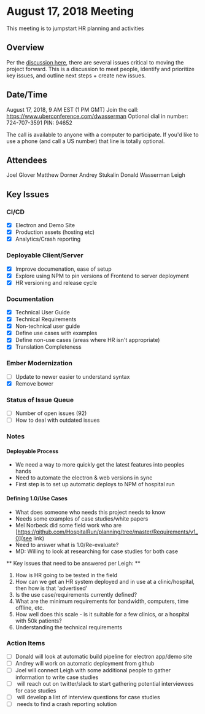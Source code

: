 # August 17, 2018 Meeting
This meeting is to jumpstart HR planning and activities

## Overview
Per the [discussion here](https://github.com/orgs/HospitalRun/teams/core-maintainers), there are several issues critical to moving the project forward. This is a discussion to meet people, identify and prioritize key issues, and outline next steps + create new issues.

## Date/Time
August 17, 2018, 9 AM EST (1 PM GMT)
Join the call: https://www.uberconference.com/dwasserman
Optional dial in number: 724-707-3591
PIN: 94652

The call is available to anyone with a computer to participate. If you'd like to use a phone (and call a US number) that line is totally optional.

## Attendees
Joel Glover
Matthew Dorner
Andrey Stukalin
Donald Wasserman
Leigh

## Key Issues

### CI/CD
-[x] Electron and Demo Site
-[x] Production assets (hosting etc)
-[x] Analytics/Crash reporting

### Deployable Client/Server
-[x] Improve documenation, ease of setup
-[x] Explore using NPM to pin versions of Frontend to server deployment
-[x] HR versioning and release cycle

### Documentation
-[x] Technical User Guide
-[x] Technical Requirements
-[x] Non-technical user guide
-[x] Define use cases with examples
-[x] Define non-use cases (areas where HR isn't appropriate)
-[x] Translation Completeness

### Ember Modernization
- [ ] Update to newer easier to understand syntax
- [x] Remove bower

### Status of Issue Queue
- [ ] Number of open issues (92)
- [ ] How to deal with outdated issues

### Notes

#### Deployable Process
* We need a way to more quickly get the latest features into peoples hands
* Need to automate the electron & web versions in sync
* First step is to set up automatic deploys to NPM of hospital run

#### Defining 1.0/Use Cases
* What does someone who needs this project needs to know
* Needs some examples of case studies/white papers
* Mel Norbeck did some field work who are [https://github.com/HospitalRun/planning/tree/master/Requirements/v1_0](see link)
* Need to answer what is 1.0/Re-evaluate?
* MD: Willing to look at researching for case studies for both case  

** Key issues that need to be answered per Leigh: **
1. How is HR going to be tested in the field
2. How can we get an HR system deployed and in use at a clinic/hospital, then how is that 'advertised'
3. Is the use case/requirements currently defined?
4. What are the minimum requirements for bandwidth, computers, time offline, etc.
5. How well does this scale - is it suitable for a few clinics, or a hospital with 50k patients?
6. Understanding the technical requirements


### Action Items
- [ ] Donald will look at automatic build pipeline for electron app/demo site
- [ ] Andrey will work on automatic deployment from github
- [ ] Joel will connect Leigh with some additional people to gather information to write case studies
- [ ] <someone> will reach out on twitter/slack to start gathering potential interviewees for case studies
- [ ] <someone> will develop a list of interview questions for case studies
- [ ] <someone> needs to find a crash reporting solution
